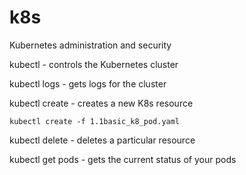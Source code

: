 # k8s
Kubernetes administration and security

kubectl - controls the Kubernetes cluster

kubectl logs - gets logs for the cluster

kubectl create - creates a new K8s resource
    
    kubectl create -f 1.1basic_k8_pod.yaml

kubectl delete - deletes a particular resource

kubectl get pods - gets the current status of your pods
